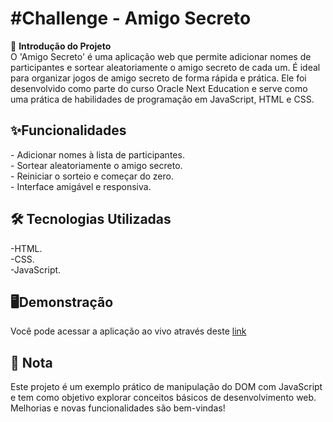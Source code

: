 <h1>#Challenge - Amigo Secreto</h1>
🎯 <Strong> Introdução do Projeto</Strong><br>
O 'Amigo Secreto' é uma aplicação web que permite adicionar nomes de participantes e sortear aleatoriamente o amigo secreto de cada um. É ideal para organizar jogos de amigo secreto de forma rápida e prática. Ele foi desenvolvido como parte do curso Oracle Next Education e serve como uma prática de habilidades de programação em JavaScript, HTML e CSS.</p>

<h2>✨Funcionalidades</h2>
- Adicionar nomes à lista de participantes.<br>
- Sortear aleatoriamente o amigo secreto.<br>
- Reiniciar o sorteio e começar do zero.<br>
- Interface amigável e responsiva.<br>

<h2>🛠️ Tecnologias Utilizadas</h2>
-HTML.<br>
-CSS.<br>
-JavaScript.<br>
<h2>🖥️Demonstração</h2>
Você pode acessar a aplicação ao vivo através deste <a href="https://challenge-amigo-secreto-2j8zwjdgt-yurisantuches-projects.vercel.app/">link</a><br>
<h2>📌 Nota</h2>
<p>Este projeto é um exemplo prático de manipulação do DOM com JavaScript e tem como objetivo explorar conceitos básicos de desenvolvimento web. Melhorias e novas funcionalidades são bem-vindas!</p>



